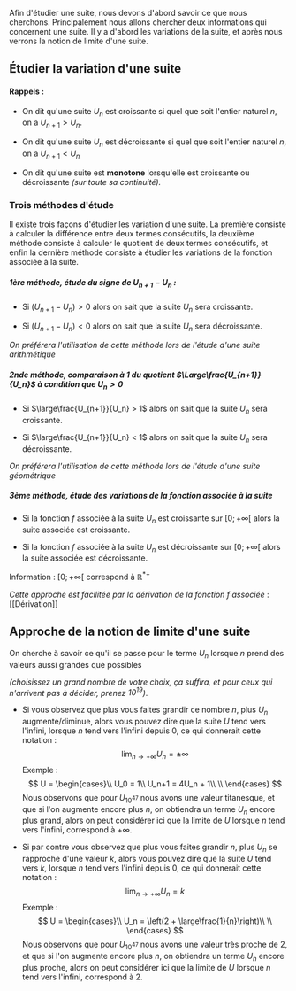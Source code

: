 Afin d'étudier une suite, nous devons d'abord savoir ce que nous cherchons. Principalement nous allons chercher deux informations qui concernent une suite. Il y a d'abord les variations de la suite, et après nous verrons la notion de limite d'une suite. 

## Étudier la variation d'une suite

#### Rappels :

- On dit qu'une suite $U_n$ est croissante si quel que soit l'entier naturel $n$, on a $U_{n+1} > U_n$.
- On dit qu'une suite $U_n$ est décroissante si quel que soit l'entier naturel $n$, on a $U_{n+1} < U_n$

- On dit qu'une suite est **monotone** lorsqu'elle est croissante ou décroissante *(sur toute sa continuité).*

### Trois méthodes d'étude 

Il existe trois façons d'étudier les variation d'une suite. La première consiste à calculer la différence entre deux termes consécutifs, la deuxième méthode consiste à calculer le quotient de deux termes consécutifs, et enfin la dernière méthode consiste à étudier les variations de la fonction associée à la suite.

##### 1ère méthode, étude du signe de $U_{n+1} - U_n$ :

- Si $(U_{n+1} - U_n) > 0$ alors on sait que la suite $U_n$ sera croissante.

- Si $(U_{n+1} - U_n) < 0$ alors on sait que la suite $U_n$ sera décroissante.

*On préférera l'utilisation de cette méthode lors de l'étude d'une suite arithmétique*


##### 2nde méthode, comparaison à 1 du quotient $\Large\frac{U_{n+1}}{U_n}$ à condition que $U_n > 0$

- Si $\large\frac{U_{n+1}}{U_n} > 1$ alors on sait que la suite $U_n$ sera croissante. 

- Si $\large\frac{U_{n+1}}{U_n} < 1$ alors on sait que la suite $U_n$ sera décroissante. 

*On préférera l'utilisation de cette méthode lors de l'étude d'une suite géométrique*


##### 3ème méthode, étude des variations de la fonction associée à la suite

- Si la fonction $f$ associée à la suite $U_n$ est croissante sur $[0 ; +\infty[$ alors la suite associée est croissante.

- Si la fonction $f$ associée à la suite $U_n$ est décroissante sur $[0 ; +\infty[$ alors la suite associée est décroissante.

Information : $[0;+\infty[$ correspond à $\mathbb{R}^{*+}$

*Cette approche est facilitée par la dérivation de la fonction $f$ associée* : [[Dérivation]]

## Approche de la notion de limite d'une suite

On cherche à savoir ce qu'il se passe pour le terme $U_n$ lorsque $n$ prend des valeurs aussi grandes que possibles 

*(choisissez un grand nombre de votre choix, ça suffira, et pour ceux qui n'arrivent pas à décider, prenez $10^{19}$)*.

- Si vous observez que plus vous faites grandir ce nombre $n$, plus $U_n$ augmente/diminue, alors vous pouvez dire que la suite $U$ tend vers l'infini, lorsque $n$ tend vers l'infini depuis $0$, ce qui donnerait cette notation : 
$$
\lim_{n\to+\infty}U_n = \pm\infty
$$
Exemple : 
$$
U = \begin{cases}\\
U_0 = 1\\
U_n+1 = 4U_n + 1\\
\\
\end{cases}
$$
Nous observons que pour $U_{10^{47}}$ nous avons une valeur titanesque, et que si l'on augmente encore plus $n$, on obtiendra un terme $U_n$ encore plus grand, alors on peut considérer ici que la limite de $U$ lorsque $n$ tend vers l'infini, correspond à $+\infty$.

- Si par contre vous observez que plus vous faites grandir $n$, plus $U_n$ se rapproche d'une valeur $k$, alors vous pouvez dire que la suite $U$ tend vers $k$, lorsque $n$ tend vers l'infini depuis $0$, ce qui donnerait cette notation : 
$$
\lim_{n\to+\infty}U_n = k
$$
Exemple : 
$$
U = \begin{cases}\\
U_n = \left(2 + \large\frac{1}{n}\right)\\
\\
\end{cases}
$$
Nous observons que pour $U_{10^{47}}$ nous avons une valeur très proche de $2$, et que si l'on augmente encore plus $n$, on obtiendra un terme $U_n$ encore plus proche, alors on peut considérer ici que la limite de $U$ lorsque $n$ tend vers l'infini, correspond à $2$.